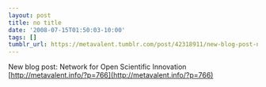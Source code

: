 ```yaml
---
layout: post
title: no title
date: '2008-07-15T01:50:03-10:00'
tags: []
tumblr_url: https://metavalent.tumblr.com/post/42318911/new-blog-post-network-for-open-scientific
---
```

New blog post: Network for Open Scientific Innovation [http://metavalent.info/?p=766](http://metavalent.info/?p=766)

